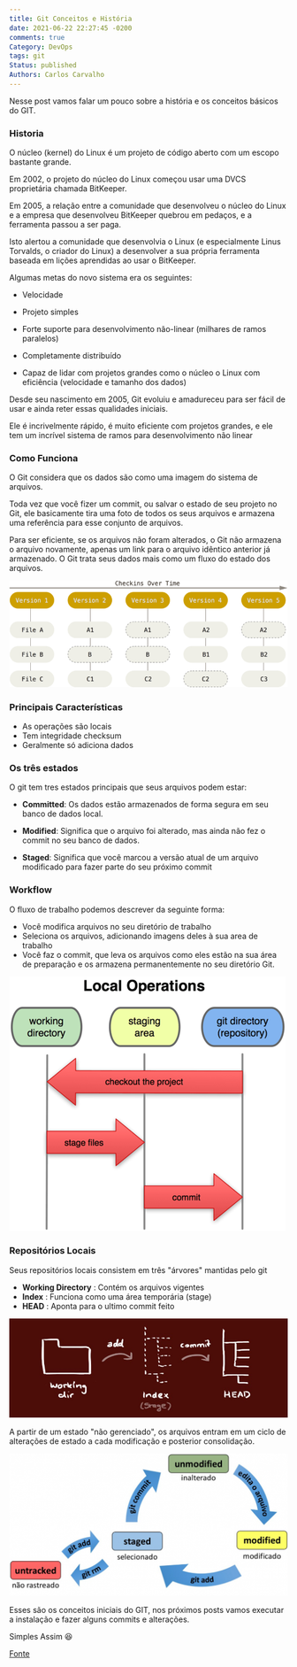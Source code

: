 ```yaml
---
title: Git Conceitos e História
date: 2021-06-22 22:27:45 -0200
comments: true
Category: DevOps
tags: git
Status: published
Authors: Carlos Carvalho
---
```


Nesse post vamos falar um pouco sobre a história e os conceitos básicos do GIT.


<!-- PELICAN_END_SUMMARY -->

### Historia


O núcleo (kernel) do Linux é um projeto de código aberto com um escopo bastante grande.

Em 2002, o projeto do núcleo do Linux começou usar uma DVCS proprietária chamada BitKeeper.

Em 2005, a relação entre a comunidade que desenvolveu o núcleo do Linux e a empresa que desenvolveu BitKeeper quebrou em pedaços, e a ferramenta passou a ser paga.

Isto alertou a comunidade que desenvolvia o Linux (e especialmente Linus Torvalds, o criador do Linux) a desenvolver a sua própria ferramenta baseada em lições aprendidas ao usar o BitKeeper.

Algumas metas do novo sistema era os seguintes:

- Velocidade

- Projeto simples

- Forte suporte para desenvolvimento não-linear (milhares de ramos paralelos)

- Completamente distribuído

- Capaz de lidar com projetos grandes como o núcleo o Linux com eficiência (velocidade e tamanho dos dados)

Desde seu nascimento em 2005, Git evoluiu e amadureceu para ser fácil de usar e ainda reter essas qualidades iniciais.

Ele é incrivelmente rápido, é muito eficiente com projetos grandes, e ele tem um incrível sistema de ramos para desenvolvimento não linear

### Como Funciona
O Git considera que os dados são como uma imagem do sistema de arquivos.

Toda vez que você fizer um commit, ou salvar o estado de seu projeto no Git, ele basicamente tira uma foto de todos os seus arquivos e armazena uma referência para esse conjunto de arquivos.

Para ser eficiente, se os arquivos não foram alterados, o Git não armazena o arquivo novamente, apenas um link para o arquivo idêntico anterior já armazenado.
O Git trata seus dados mais como um fluxo do estado dos arquivos.


![git-snapshot](/images/snapshots-git.png)

### Principais Características

- As operações são locais
- Tem integridade checksum
- Geralmente só adiciona dados

### Os três estados

O git tem tres estados principais que seus arquivos podem estar:

- **Committed**: Os dados estão armazenados de forma segura em seu banco de dados local.

- **Modified**: Significa que o arquivo foi alterado, mas ainda não fez o commit no seu banco de dados.

- **Staged**: Significa que você marcou a versão atual de um arquivo modificado para fazer parte do seu próximo commit


### Workflow

O fluxo de trabalho podemos descrever da seguinte forma:

- Você modifica arquivos no seu diretório de trabalho
- Seleciona os arquivos, adicionando imagens deles à sua area de trabalho
- Você faz o commit, que leva os arquivos como eles estão na sua área de preparação e os armazena permanentemente no seu diretório Git.


![Workflow GIT](/images/workflow-git.png)


### Repositórios Locais

Seus repositórios locais consistem em três "árvores" mantidas pelo git

- **Working Directory** : Contém os arquivos vigentes
- **Index** : Funciona como uma área temporária (stage)
- **HEAD** : Aponta para o ultimo commit feito

![Workflow GIT Directories](/images/workflow-git-dir.png)


A partir de um estado "não gerenciado", os arquivos entram em um ciclo de alterações de estado a cada modificação e posterior consolidação.

![Workflow GIT States](/images/states-git.png)


Esses são os conceitos iniciais do GIT, nos próximos posts vamos executar a instalação e fazer alguns commits e alterações.




Simples Assim 😆

[Fonte](http://git-scm.com/book/pt-br)

